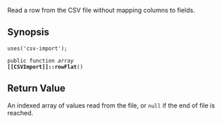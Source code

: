 Read a row from the CSV file without mapping columns to fields.

## Synopsis

<code>uses('csv-import');</code>

<code>public function <i>array</i> <b>[[CSVImport]]::rowFlat</b>()</code>

## Return Value

An indexed array of values read from the file, or `null` if the end of file is reached.

